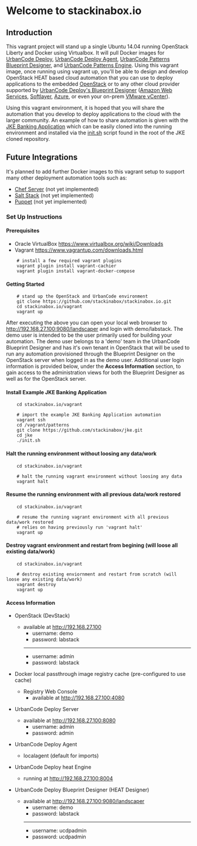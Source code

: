 # Welcome to **stackinabox.io**

## Introduction

This vagrant project will stand up a single Ubuntu 14.04 running OpenStack Liberty and Docker using Virtualbox. It will pull Docker images for [UrbanCode Deploy](https://hub.docker.com/r/stackinabox/urbancode-deploy/), [UrbanCode Deploy Agent](https://hub.docker.com/r/stackinabox/urbancode-deploy-agent/), [UrbanCode Patterns Blueprint Designer](https://hub.docker.com/r/stackinabox/urbancode-patterns-designer/), and [UrbanCode Patterns Engine](https://hub.docker.com/r/stackinabox/urbancode-patterns-engine/).  Using this vagrant image, once running using vagrant up, you'll be able to design and develop OpenStack HEAT based cloud automation that you can use to deploy applications to the embedded [OpenStack](https://www.blueboxcloud.com/) or to any other cloud provider supported by [UrbanCode Deploy's Blueprint Designer](https://developer.ibm.com/urbancode/products/urbancode-deploy/features/blueprint-designer/) ([Amazon Web Services](https://aws.amazon.com/), [Softlayer](http://www.softlayer.com/), [Azure](https://azure.microsoft.com/), or even your on-prem [VMware vCenter](https://www.vmware.com/products/vcenter-server)).

Using this vagrant environment, it is hoped that you will share the automation that you develop to deploy applications to the cloud with the larger community.  An example of how to share automation is given with the [JKE Banking Application](https://github.com/stackinabox/jke) which can be easily cloned into the running environment and installed via the [init.sh](https://github.com/stackinabox/jke/blob/master/init.sh) script found in the root of the JKE cloned repository.

## Future Integrations

It's planned to add further Docker images to this vagrant setup to support many other deployment automation tools such as:  

  - [Chef Server](https://www.chef.io/chef/) (not yet implemented)
  - [Salt Stack](https://saltstack.com/) (not yet implemented)
  - [Puppet](https://puppet.com/) (not yet implemented)

### Set Up Instructions

#### Prerequisites  

  - Oracle VirtualBox https://www.virtualbox.org/wiki/Downloads  
  - Vagrant https://www.vagrantup.com/downloads.html  

````
    # install a few required vagrant plugins
    vagrant plugin install vagrant-cachier
    vagrant plugin install vagrant-docker-compose
````

#### Getting Started  

````
    # stand up the OpenStack and UrbanCode environment
	git clone https://github.com/stackinabox/stackinabox.io.git 
	cd stackinabox.io/vagrant
	vagrant up
````

After executing the above you can open your local web browser to http://192.168.27.100:9080/landscaper and login with demo/labstack.  The demo user is intended to be the user primarily used for building your automation.  The demo user belongs to a 'demo' team in the UrbanCode Blueprint Designer and has it's own tenant in OpenStack that will be used to run any automation provisioned through the Blueprint Designer on the OpenStack server when logged in as the demo user.  Additional user login information is provided below, under the **Access Information** section, to gain access to the administration views for both the Blueprint Designer as well as for the OpenStack server.

#### Install Example JKE Banking Application  

````
	cd stackinabox.io/vagrant

	# import the example JKE Banking Application automation
	vagrant ssh 
	cd /vagrant/patterns
	git clone https://github.com/stackinabox/jke.git 
	cd jke
	./init.sh
````

#### Halt the running environment without loosing any data/work  

````
	cd stackinabox.io/vagrant

	# halt the running vagrant environment without loosing any data
	vagrant halt
````

#### Resume the running environment with all previous data/work restored  

````
	cd stackinabox.io/vagrant

	# resume the running vagrant environment with all previous data/work restored
	# relies on having previously run 'vagrant halt'
	vagrant up
````

#### Destroy vagrant environment and restart from begining (will loose all existing data/work)  

````
	cd stackinabox.io/vagrant
	
	# destroy existing enviornment and restart from scratch (will loose any existing data/work)
	vagrant destroy
	vagrant up
````

#### Access Information

 - OpenStack (DevStack) 
	 - available at http://192.168.27.100 
		 - username: demo
		 - password: labstack  
		 _____________________  
		 - username: admin
		 - password: labstack
 
 - Docker local passthrough image registry cache (pre-configured to use cache)
    - Registry Web Console
	  - available at http://192.168.27.100:4080
	 
 - UrbanCode Deploy Server
	 - available at http://192.168.27.100:8080
		 - username: admin
		 - password: admin
		 
 - UrbanCode Deploy Agent
	 - localagent (default for imports)
	 
 - UrbanCode Deploy heat Engine
	 - running at http://192.168.27.100:8004
	 
 - UrbanCode Deploy Blueprint Designer (HEAT Designer)
	 - available at http://192.168.27.100:9080/landscaper
	     - username: demo
	     - password: labstack  
	     _____________________  
		 - username: ucdpadmin
		 - password: ucdpadmin